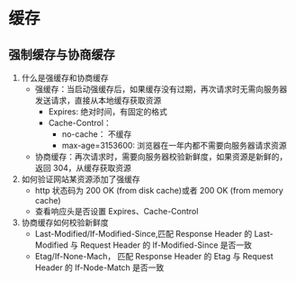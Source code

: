 # 缓存

## 强制缓存与协商缓存

1. 什么是强缓存和协商缓存
   - 强缓存：当启动强缓存后，如果缓存没有过期，再次请求时无需向服务器发送请求，直接从本地缓存获取资源
     - Expires: 绝对时间，有固定的格式
     - Cache-Control：
       - no-cache： 不缓存
       - max-age=3153600: 浏览器在一年内都不需要向服务器请求资源
   - 协商缓存：再次请求时，需要向服务器校验新鲜度，如果资源是新鲜的，返回 304，从缓存获取资源
2. 如何验证网站某资源添加了强缓存
   - http 状态码为 200 OK (from disk cache)或者 200 OK (from memory cache)
   - 查看响应头是否设置 Expires、Cache-Control
3. 协商缓存如何校验新鲜度
   - Last-Modified/If-Modified-Since,匹配 Response Header 的 Last-Modified 与 Request Header 的 If-Modified-Since 是否一致
   - Etag/If-None-Mach， 匹配 Response Header 的 Etag 与 Request Header 的 If-Node-Match 是否一致

